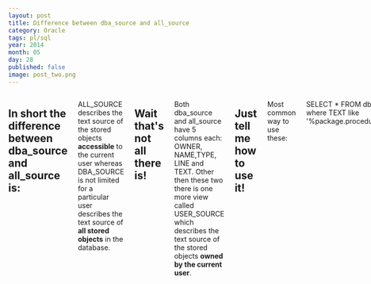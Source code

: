 ```yaml
---
layout: post
title: Difference between dba_source and all_source
category: Oracle
tags: pl/sql 
year: 2014
month: 05
day: 28
published: false
image: post_two.png
---
```


<div class="row">	
	<div class="span9 columns">
		<h2>In short the difference between dba_source and all_source is:</h2>
		<p>ALL_SOURCE describes the text source of the stored objects <b>accessible</b> to the current user whereas DBA_SOURCE is not limited for a particular user describes the text source of <b>all stored objects</b> in the database.</p>
		<h2>Wait that's not all there is!</h2>
		<p>Both dba_source and all_source have 5 columns each: OWNER, NAME,TYPE, LINE and TEXT. Other then these two there is one more view called USER_SOURCE which describes the text source of the stored objects <b>owned by the current user</b>.</p>
		<h2>Just tell me how to use it!</h2>
		<p>Most common way to use these:</p>
		<p>SELECT * FROM dba_source<br>where TEXT like '%package.procedure/function_name%'</p>
		<p>Source: Oracle Docs for <a href="http://docs.oracle.com/cd/B19306_01/server.102/b14237/statviews_4102.htm" target="_blank">DBA_SOURCE</a>, <a href="http://docs.oracle.com/cd/B19306_01/server.102/b14237/statviews_2063.htm" target="_blank">ALL_SOURCE</a>
	</div>
</div> 
		
		
		
		
		
